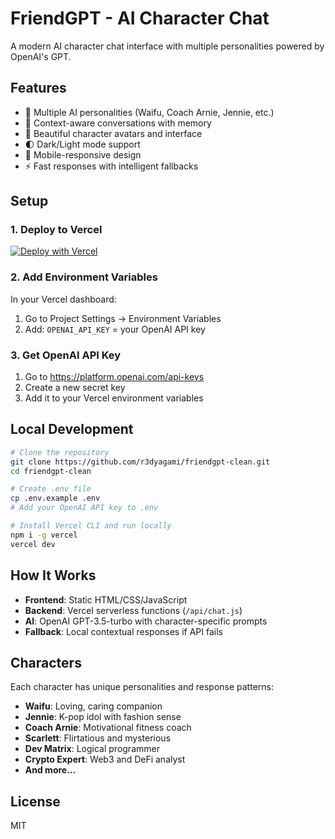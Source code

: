# FriendGPT - AI Character Chat

A modern AI character chat interface with multiple personalities powered by OpenAI's GPT.

## Features
- 🤖 Multiple AI personalities (Waifu, Coach Arnie, Jennie, etc.)
- 💬 Context-aware conversations with memory
- 🎨 Beautiful character avatars and interface
- 🌓 Dark/Light mode support
- 📱 Mobile-responsive design
- ⚡ Fast responses with intelligent fallbacks

## Setup

### 1. Deploy to Vercel
[![Deploy with Vercel](https://vercel.com/button)](https://vercel.com/new/clone?repository-url=https://github.com/r3dyagami/friendgpt-clean)

### 2. Add Environment Variables
In your Vercel dashboard:
1. Go to Project Settings → Environment Variables
2. Add: `OPENAI_API_KEY` = your OpenAI API key

### 3. Get OpenAI API Key
1. Go to https://platform.openai.com/api-keys
2. Create a new secret key
3. Add it to your Vercel environment variables

## Local Development
```bash
# Clone the repository
git clone https://github.com/r3dyagami/friendgpt-clean.git
cd friendgpt-clean

# Create .env file
cp .env.example .env
# Add your OpenAI API key to .env

# Install Vercel CLI and run locally
npm i -g vercel
vercel dev
```

## How It Works
- **Frontend**: Static HTML/CSS/JavaScript
- **Backend**: Vercel serverless functions (`/api/chat.js`)
- **AI**: OpenAI GPT-3.5-turbo with character-specific prompts
- **Fallback**: Local contextual responses if API fails

## Characters
Each character has unique personalities and response patterns:
- **Waifu**: Loving, caring companion
- **Jennie**: K-pop idol with fashion sense
- **Coach Arnie**: Motivational fitness coach
- **Scarlett**: Flirtatious and mysterious
- **Dev Matrix**: Logical programmer
- **Crypto Expert**: Web3 and DeFi analyst
- **And more...**

## License
MIT